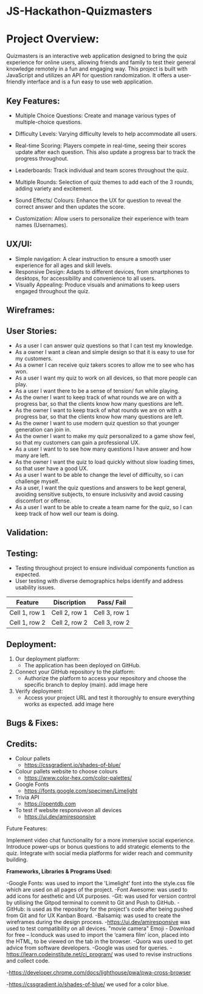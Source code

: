 # JS-Hackathon-Quizmasters

# Project Overview:

Quizmasters is an interactive web application designed to bring the quiz experience for online users, allowing friends and family to test their general knowledge remotely in a fun and engaging way. This project is built with JavaScript and utilizes an API for question randomization. It offers a user-friendly interface and is a fun easy to use web application.

## Key Features:

- Multiple Choice Questions: Create and manage various types of multiple-choice questions.

- Difficulty Levels: Varying difficulty levels to help accommodate all users.

- Real-time Scoring: Players compete in real-time, seeing their scores update after each question. This also update a progress bar to track the progress throughout.

- Leaderboards: Track individual and team scores throughout the quiz.

- Multiple Rounds: Selection of quiz themes to add each of the 3 rounds, adding variety and excitement.

- Sound Effects/ Colours: Enhance the UX for question to reveal the correct answer and then updates the score.

- Customization: Allow users to personalize their experience with team names (Usernames).

## UX/UI:

- Simple navigation: A clear instruction to ensure a smooth user experience for all ages and skill levels.
- Responsive Design: Adapts to different devices, from smartphones to desktops, for accessibility and convenience to all users.
- Visually Appealing: Produce visuals and animations to keep users engaged throughout the quiz.

## Wireframes:

## User Stories:

- As a user I can answer quiz questions so that I can test my knowledge.
- As a owner I want a clean and simple design so that it is easy to use for my customers.
- As a owner I can receive quiz takers scores to allow me to see who has won.
- As a user I want my quiz to work on all devices, so that more people can play.
- As a user I want there to be a sense of tension/ fun while playing.
- As the owner I want to keep track of what rounds we are on with a progress bar, so that the clients know how many questions are left.
- As the owner I want to keep track of what rounds we are on with a progress bar, so that the clients know how many questions are left.
- As the owner I want to use modern quiz question so that younger generation can join in.
- As the owner I want to make my quiz personalized to a game show feel, so that my customers can gain a professional UX.
- As a user I want to to see how many questions I have answer and how many are left.
- As the owner I want the quiz to load quickly without slow loading times, so that user have a good UX.
- As a user I want to be able to change the level of difficulty, so i can challenge myself.
- As a user, I want the quiz questions and answers to be kept general, avoiding sensitive subjects, to ensure inclusivity and avoid causing discomfort or offense.
- As a user I want to be able to create a team name for the quiz, so I can keep track of how well our team is doing.

## Validation:

## Testing:

- Testing throughout project to ensure individual components function as expected.
- User testing with diverse demographics helps identify and address usability issues.

| Feature       | Discription   | Pass/ Fail    |
| ------------- | ------------- | ------------- |
| Cell 1, row 1 | Cell 2, row 1 | Cell 3, row 1 |
| Cell 1, row 2 | Cell 2, row 2 | Cell 3, row 2 |

## Deployment:

1. Our deployment platform:
   - The application has been deployed on GitHub.
2. Connect your GitHub repository to the platform:
   - Authorize the platform to access your repository and choose the specific branch to deploy (main).
     add image here
3. Verify deployment:
   - Access your project URL and test it thoroughly to ensure everything works as expected.
     add image here

## Bugs & Fixes:

## Credits:

- Colour pallets
  - https://cssgradient.io/shades-of-blue/
- Colour pallets website to choose colours
  - https://www.color-hex.com/color-palettes/
- Google Fonts
  - https://fonts.google.com/specimen/Limelight
- Trivia API
  - https://opentdb.com
- To test if website responsiveon all devices
  - https://ui.dev/amiresponsive

Future Features:

Implement video chat functionality for a more immersive social experience.
Introduce power-ups or bonus questions to add strategic elements to the quiz.
Integrate with social media platforms for wider reach and community building.

**Frameworks, Libraries & Programs Used:**

-Google Fonts: was used to import the 'Limelight' font into the style.css file which are used on all pages of the project.
-Font Awesome: was used to add icons for aesthetic and UX purposes.
-Git: was used for version control by utilising the Gitpod terminal to commit to Git and Push to GitHub.
-GitHub: is used as the repository for the project's code after being pushed from Git and for UX Kanban Board.
-Balsamiq: was used to create the wireframes during the design process. -https://ui.dev/amiresponsive was used to test compatibility on all devices.
"movie camera" Emoji - Download for free – Iconduck was used to import the ‘camera film’ icon, placed into the HTML, to be viewed on the tab in the browser.
-Quora was used to get advice from software developers.
-Google was used for queries. -https://learn.codeinstitute.net/ci_program/ was used to revise instructions and collect code.

-https://developer.chrome.com/docs/lighthouse/pwa/pwa-cross-browser

-https://cssgradient.io/shades-of-blue/ we used for a color blue.
